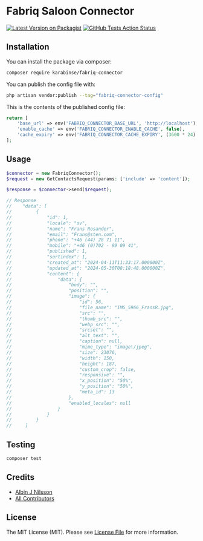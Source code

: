 # Fabriq Saloon Connector

[![Latest Version on Packagist](https://img.shields.io/packagist/v/karabinse/fabriq-connector.svg)](https://packagist.org/packages/karabinse/fabriq-connector)
[![GitHub Tests Action Status](https://img.shields.io/github/actions/workflow/status/karabinse/fabriq-connector/run-tests.yml?branch=main&label=tests&style=flat-square)](https://github.com/karabinse/fabriq-connector/actions?query=workflow%3Arun-tests+branch%3Amain)


## Installation

You can install the package via composer:

```bash
composer require karabinse/fabriq-connector
```

You can publish the config file with:

```bash
php artisan vendor:publish --tag="fabriq-connector-config"
```

This is the contents of the published config file:

```php
return [
    'base_url' => env('FABRIQ_CONNECTOR_BASE_URL', 'http://localhost'),
    'enable_cache' => env('FABRIQ_CONNECTOR_ENABLE_CACHE', false),
    'cache_expiry' => env('FABRIQ_CONNECTOR_CACHE_EXPIRY', (3600 * 24) * 7),
];

```

## Usage

```php
$connector = new FabriqConnector();
$request = new GetContactsRequest(params: ['include' => 'content']);

$response = $connector->send($request);

// Response
//    "data": [
//         {
//             "id": 1,
//             "locale": "sv",
//             "name": "Frans Rosander",
//             "email": "Frans@sten.com",
//             "phone": "+46 (44) 28 71 11",
//             "mobile": "+46 (0)702 - 99 09 41",
//             "published": 1,
//             "sortindex": 1,
//             "created_at": "2024-04-11T11:33:17.000000Z",
//             "updated_at": "2024-05-30T08:18:48.000000Z",
//             "content": {
//                 "data": {
//                     "body": "",
//                     "position": "",
//                     "image": {
//                         "id": 56,
//                         "file_name": "IMG_5966_FransR.jpg",
//                         "src": "",
//                         "thumb_src": "",
//                         "webp_src": "",
//                         "srcset": "",
//                         "alt_text": "",
//                         "caption": null,
//                         "mime_type": "image\/jpeg",
//                         "size": 23076,
//                         "width": 150,
//                         "height": 187,
//                         "custom_crop": false,
//                         "responsive": "",
//                         "x_position": "50%",
//                         "y_position": "50%",
//                         "meta_id": 13
//                     },
//                     "enabled_locales": null
//                 }
//             }
//         }
//     ]
```

## Testing

```bash
composer test
```

## Credits

- [Albin J Nilsson](https://github.com/KarabinSE)
- [All Contributors](../../contributors)

## License

The MIT License (MIT). Please see [License File](LICENSE.md) for more information.
